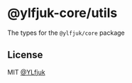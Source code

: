 # @ylfjuk-core/utils

The types for the `@ylfjuk/core` package

## License

MIT [@YLfjuk](https://github.com/YLfjuk)
